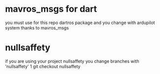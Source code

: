 # mavros_msgs for dart

you must use for this repo dartros package and you change with ardupilot system thanks to mavros_msgs

# nullsaffety
if you are using your project nullsaffety 
you change branches with 'nullsaffety' 
1
git checkout nullsaffety
